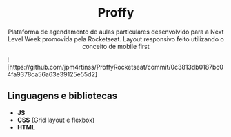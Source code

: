 <h1 align="center">
Proffy</h1>
 
<p align="center">Plataforma de agendamento de aulas particulares desenvolvido para a Next Level Week promovida pela Rocketseat. Layout responsivo feito utilizando o conceito de mobile first</p> 
![https://github.com/jpm4rtinss/ProffyRocketseat/commit/0c3813db0187bc04fa9378ca56a63e39125e55d2]

## Linguagens e bibliotecas

- **JS**  
- **CSS** (Grid layout e flexbox)  
-  **HTML**


